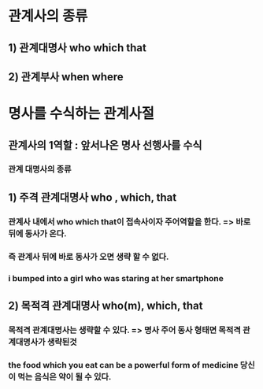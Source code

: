 # 관계사의 종류
## 1) 관계대명사 who which that

## 2) 관계부사 when where

# 명사를 수식하는 관계사절 

## 관계사의 1역할 : 앞서나온 명사 선행사를 수식

### 관계 대명사의 종류
## 1) 주격 관계대명사 who , which, that 
### 관계사 내에서 who which that이 접속사이자 주어역할을 한다. => 바로 뒤에 동사가 온다.
### 즉 관계사 뒤에 바로 동사가 오면 생략 할 수 없다.
### i bumped into a girl who was staring at her smartphone
 


## 2) 목적격 관계대명사 who(m), which, that
### 목적격 관계대명사는 생략할 수 있다. => 명사 주어 동사 형태면 목적격 관계대명사가 생략된것
### the food which you eat can be a powerful form of medicine 당신이 먹는 음식은 약이 될 수 있다.


